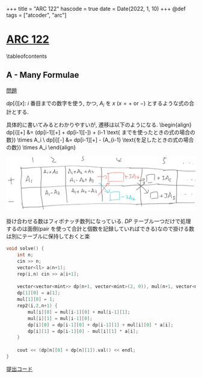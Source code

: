 +++
title = "ARC 122"
hascode = true
date = Date(2022, 1, 10)
+++
@def tags = ["atcoder", "arc"]

# [ARC 122](https://atcoder.jp/contests/arc122)

\tableofcontents

## A - Many Formulae

[問題](https://atcoder.jp/contests/arc122/tasks/arc122_a)

$dp[i][x]$: $i$ 番目までの数字を使う, かつ, $A_i$ を $x~(x = + \text{ or } -)$ とするような式の合計とする.

具体的に書いてみるとわかりやすいが, 遷移は以下のようになる.
\begin{align}
    dp[i][+] &= (dp[i-1][+] + dp[i-1][-]) + (i-1 \text{ までを使ったときの式の場合の数}) \times A_i \\
    dp[i][-] &= dp[i-1][+] - (A_{i-1} \text{を足したときの式の場合の数}) \times A_i
\end{align}

![arc122_a](/assets/atcoder/arc/122/arc122_a.png)

掛け合わせる数はフィボナッチ数列になっている. $DP$ テーブル一つだけで処理するのは面倒(pair を使って合計と個数を記録していればできる)なので掛ける数は別にテーブルに保持しておくと楽

```cpp
void solve() {
    int n;
    cin >> n;
    vector<ll> a(n+1);
    rep(i,n) cin >> a[i+1];

    vector<vector<mint>> dp(n+1, vector<mint>(2, 0)), mul(n+1, vector<mint>(2, 0));
    dp[1][0] = a[1];
    mul[1][0] = 1;
    rep2(i,2,n+1) {
        mul[i][0] = mul[i-1][0] + mul[i-1][1];
        mul[i][1] = mul[i-1][0];
        dp[i][0] = dp[i-1][0] + dp[i-1][1] + mul[i][0] * a[i];
        dp[i][1] = dp[i-1][0] - mul[i][1] * a[i];
    }

    cout << (dp[n][0] + dp[n][1]).val() << endl;
}
```


[提出コード](https://atcoder.jp/contests/arc122/submissions/28445829)
